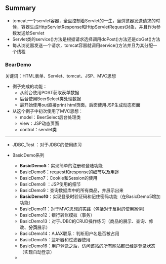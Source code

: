 ## Summary

- tomcat:一个servlet容器，全盘控制着Servlet的一生，当浏览器发送请求的时候，容器生成HttpServletResponse和HttpServletRequest对象，并且作为参数发送给Servlet
- Servlet类的service()方法是根据请求选择调用doPost()方法还是doGet()方法
- 每从浏览器发送一个请求，tomcat容器就调用service()方法并且为其分配一个线程



### BearDemo

关键词：HTML表单、Servlet、tomcat、JSP、MVC思想

- 例子完成的功能：
  - 从前台使用POST获取表单数据 
  - 后台使用BeerSelect类处理数据
  - 最开始使用out直接print html页面，后面使用JSP生成动态页面
- 从这个例子中初次使用了MVC思想：
  - model：BeerSelect后台处理类
  - view：JSP动态页面
  - control：servlet类 



---

- JDBC_Test ：对于JDBC的使用练习

 - BasicDemo系列
     - **BasicDemo5**：实现简单的注册和登陆功能
     - BasicDemo6：request和response的细节以及用途
     - BasicDemo7：Cookie和Session的使用
     - BasicDemo8 ：JSP使用的细节
     - BasicDemo9：查询数据库中的所有商品，并展示出来
     - **BasicDemo10**：实现登录时验证码和记住密码功能（在BasicDemo5增加功能）
     - BasicDemo11：对于MVC思想的实践（包括对于反射的使用案例）
     - BasicDemo12：银行转账模拟（事务）
     - BasicDemo13：对于JDBC的CRUD操作练习（商品的展示、查询、修改、**分页**展示）
     - BasicDemo14：AJAX联系：判断用户名是否被占用
     - BasicDemo15：监听器和过滤器使用
     - BasicDemo16：用户登录之后，访问该站的所有网站都已经是登录状态（实现自动登录）
     - 

     